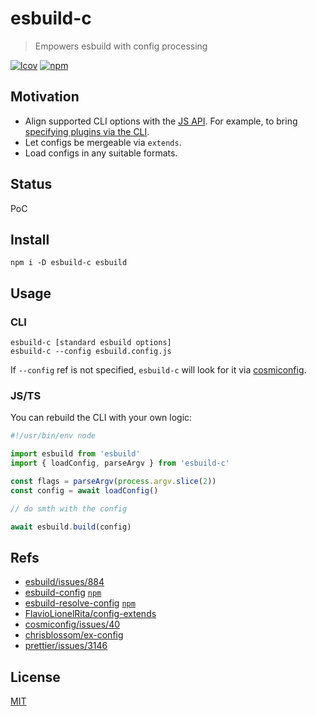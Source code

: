 # esbuild-c
> Empowers esbuild with config processing

[![lcov](https://img.shields.io/badge/dynamic/json?url=https%3A%2F%2Fgithub.com%2Fantongolub%2Fmisc%2Freleases%2Fdownload%2Flcov%2Flcov-sum.json&query=%24.scopes.packages_esbuild_c.max&label=lcov&color=brightgreen)](https://github.com/antongolub/misc/releases/download/lcov/lcov.info)
[![npm](https://img.shields.io/npm/v/esbuild-c.svg?&color=white)](https://www.npmjs.com/package/esbuild-c)

## Motivation
* Align supported CLI options with the [JS API](). For example, to bring [specifying plugins via the CLI](https://github.com/evanw/esbuild/issues/884).
* Let configs be mergeable via `extends`.
* Load configs in any suitable formats.

## Status
PoC

## Install
```shell
npm i -D esbuild-c esbuild
```

## Usage
### CLI
```shell
esbuild-c [standard esbuild options]
esbuild-c --config esbuild.config.js
```
If `--config` ref is not specified, `esbuild-c` will look for it via [cosmiconfig](https://github.com/cosmiconfig/cosmiconfig).

### JS/TS
You can rebuild the CLI with your own logic:
```ts
#!/usr/bin/env node

import esbuild from 'esbuild'
import { loadConfig, parseArgv } from 'esbuild-c'

const flags = parseArgv(process.argv.slice(2))
const config = await loadConfig()

// do smth with the config

await esbuild.build(config)
```

## Refs
* [esbuild/issues/884](https://github.com/evanw/esbuild/issues/884)
* [esbuild-config](https://github.com/bpierre/esbuild-config) [`npm`](https://www.npmjs.com/package/esbuild-config)
* [esbuild-resolve-config](https://github.com/yee94/utils/tree/main/packages/esbuild-resolve-config) [`npm`](https://www.npmjs.com/package/esbuild-resolve-config)
* [FlavioLionelRita/config-extends](https://github.com/FlavioLionelRita/config-extends)
* [cosmiconfig/issues/40](https://github.com/cosmiconfig/cosmiconfig/issues/40)
* [chrisblossom/ex-config](https://github.com/chrisblossom/ex-config)
* [prettier/issues/3146](https://github.com/prettier/prettier/issues/3146)

## License
[MIT](./LICENSE)
